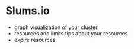 # Slums.io

- graph visualization of your cluster
- resources and limits tips about your resources
- expire resources
